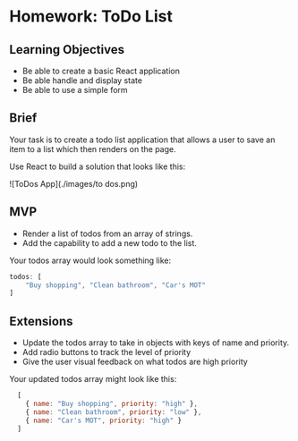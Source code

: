 # Homework: ToDo List

## Learning Objectives

- Be able to create a basic React application
- Be able handle and display state
- Be able to use a simple form

## Brief

Your task is to create a todo list application that allows a user to save an item to a list which then renders on the page.

Use React to build a solution that looks like this:

![ToDos App](./images/to
dos.png)

## MVP

- Render a list of todos from an array of strings.  
- Add the capability to add a new todo to the list.

Your todos array would look something like:
```js
todos: [
	"Buy shopping", "Clean bathroom", "Car's MOT"
]
```

## Extensions

- Update the todos array to take in objects with keys of name and priority.
- Add radio buttons to track the level of priority
- Give the user visual feedback on what todos are high priority 

Your updated todos array might look like this: 
```js
  [
    { name: "Buy shopping", priority: "high" },
    { name: "Clean bathroom", priority: "low" },
    { name: "Car's MOT", priority: "high" }
  ]
```
